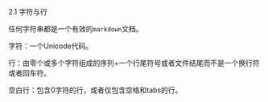 2.1 字符与行  

任何字符串都是一个有效的```markdown```文档。

字符：一个Unicode代码。  

行：由零个或多个字符组成的序列+一个行尾符号或者文件结尾而不是一个换行符或者回车符。

空白行：包含0字符的行，或者仅包含空格和tabs的行。